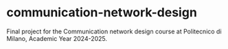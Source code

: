 # communication-network-design
Final project for the Communication network design course at Politecnico di Milano, Academic Year 2024-2025.
